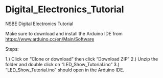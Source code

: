 # Digital_Electronics_Tutorial

NSBE Digital Electronics Tutorial


Make sure to download and install the Arduino IDE from https://www.arduino.cc/en/Main/Software

Steps: 

1.) Click on “Clone or download” then click “Download ZIP”
2.) Unzip the folder and double click on “LED_Show_Tutorial.ino”
3.) “LED_Show_Tutorial.ino” should open in the Arduino IDE.
